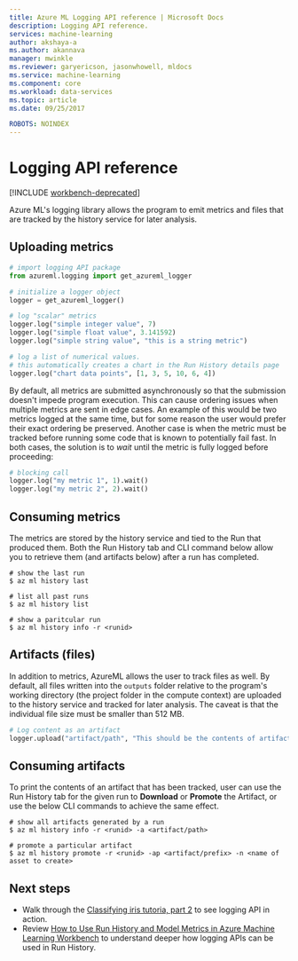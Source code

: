 ```yaml
---
title: Azure ML Logging API reference | Microsoft Docs
description: Logging API reference.
services: machine-learning
author: akshaya-a
ms.author: akannava
manager: mwinkle
ms.reviewer: garyericson, jasonwhowell, mldocs
ms.service: machine-learning
ms.component: core
ms.workload: data-services
ms.topic: article
ms.date: 09/25/2017

ROBOTS: NOINDEX
---
```



# Logging API reference

[!INCLUDE [workbench-deprecated](../../../includes/aml-deprecating-preview-2017.md)] 

Azure ML's logging library allows the program to emit metrics and files that are tracked by the history service for later analysis. 

## Uploading metrics

```python
# import logging API package
from azureml.logging import get_azureml_logger

# initialize a logger object
logger = get_azureml_logger()

# log "scalar" metrics
logger.log("simple integer value", 7)
logger.log("simple float value", 3.141592)
logger.log("simple string value", "this is a string metric")

# log a list of numerical values. 
# this automatically creates a chart in the Run History details page
logger.log("chart data points", [1, 3, 5, 10, 6, 4])
```

By default, all metrics are submitted asynchronously so that the submission doesn't impede program execution. This can cause ordering issues when multiple metrics are sent in edge cases. An example of this would be two metrics logged at the same time, but for some reason the user would prefer their exact ordering be preserved. Another case is when the metric must be tracked before running some code that is known to potentially fail fast. In both cases, the solution is to _wait_ until the metric is fully logged before proceeding:

```python
# blocking call
logger.log("my metric 1", 1).wait()
logger.log("my metric 2", 2).wait()
```

## Consuming metrics

The metrics are stored by the history service and tied to the Run that produced them. Both the Run History tab and CLI command below allow you to retrieve them (and artifacts below) after a run has completed.

```azurecli
# show the last run
$ az ml history last

# list all past runs
$ az ml history list 

# show a paritcular run
$ az ml history info -r <runid>
```

## Artifacts (files)

In addition to metrics, AzureML allows the user to track files as well. By default, all files written into the `outputs` folder relative to the program's working directory (the project folder in the compute context) are uploaded to the history service and tracked for later analysis. The caveat is that the individual file size must be smaller than 512 MB.


```Python
# Log content as an artifact
logger.upload("artifact/path", "This should be the contents of artifact/path in the service")
```

## Consuming artifacts

To print the contents of an artifact that has been tracked, user can use the Run History tab for the given run to **Download** or **Promote** the Artifact, or use the below CLI commands to achieve the same effect.

```azurecli
# show all artifacts generated by a run
$ az ml history info -r <runid> -a <artifact/path>

# promote a particular artifact
$ az ml history promote -r <runid> -ap <artifact/prefix> -n <name of asset to create>
```
## Next steps
- Walk through the [Classifying iris tutoria, part 2](tutorial-classifying-iris-part-2.md) to see logging API in action.
- Review [How to Use Run History and Model Metrics in Azure Machine Learning Workbench](how-to-use-run-history-model-metrics.md) to understand deeper how logging APIs can be used in Run History.
